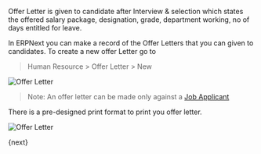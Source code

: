 Offer Letter is given to candidate after Interview & selection which states the offered salary package, 
designation, grade, department working, no of days entitled for leave.

In ERPNext you can make a record of the Offer Letters that you can given to candidates. To create a new offer Letter go to 

> Human Resource > Offer Letter > New

<img class="screenshot" alt="Offer Letter" src="{{url_prefix}}/assets/img/human-resources/offer-letter.png">

> Note: An offer letter can be made only against a [Job Applicant]({{url_prefix}}/user/guides/human-resources/job-applicant.html)

There is a pre-designed print format to print you offer letter.

<img class="screenshot" alt="Offer Letter" src="{{url_prefix}}/assets/img/human-resources/offer-letter-print.png">

{next}